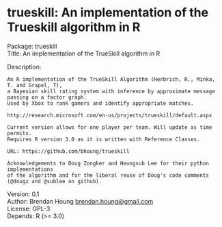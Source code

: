 trueskill: An implementation of the Trueskill algorithm in R
============================================================

Package: trueskill <br>
Title: An implementation of the TrueSkill algorithm in R <br>

Description:  

    An R implementation of the TrueSkill Algorithm (Herbrich, R., Minka, T. and Grapel, T), 
    a Bayesian skill rating system with inference by approximate message passing on a factor graph. 
    Used by Xbox to rank gamers and identify appropriate matches.
  
    http://research.microsoft.com/en-us/projects/trueskill/default.aspx 
    
    Current version allows for one player per team. Will update as time permits.  
    Requires R version 3.0 as it is written with Reference Classes.
  
    URL: https://github.com/bhoung/trueskill
    
    Acknowledgements to Doug Zongker and Heungsub Lee for their python implementations 
    of the algorithm and for the liberal reuse of Doug's code comments (@dougz and @sublee on github).
    
Version: 0.1 <br>
Author: Brendan Houng <brendan.houng@gmail.com> <br>
License: GPL-3 <br>
Depends: R (>= 3.0)
